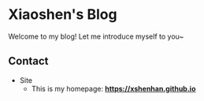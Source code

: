 # Xiaoshen's Blog

Welcome to my blog! Let me introduce myself to you\~ 
<!-- .slide -->

## Contact

- Site
  - This is my homepage: **<https://xshenhan.github.io>**
